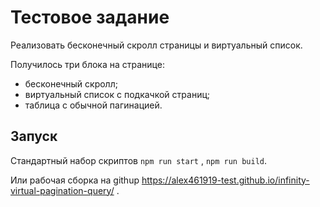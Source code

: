 # Тестовое задание

Реализовать бесконечный скролл страницы и виртуальный список.

Получилось три блока на странице:

- бесконечный скролл;
- виртуальный список c подкачкой страниц;
- таблица с обычной пагинацией.

## Запуск

Стандартный набор скриптов `npm run start` , `npm run build`.

Или рабочая сборка на githup https://alex461919-test.github.io/infinity-virtual-pagination-query/ .
